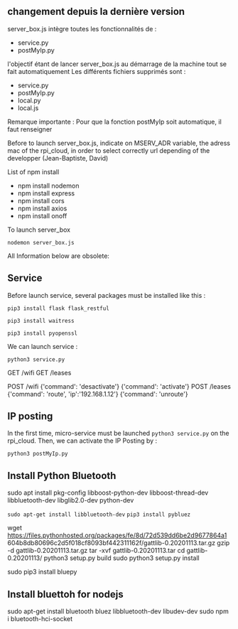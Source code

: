 ## changement depuis la dernière version
server_box.js intègre toutes les fonctionnalités de :
- service.py
- postMyIp.py

l'objectif étant de lancer server_box.js au démarrage de la machine tout se fait automatiquement
Les différents fichiers supprimés sont : 
- service.py
- postMyIp.py
- local.py
- local.js

Remarque importante : 
Pour que la fonction postMyIp soit automatique, il faut renseigner

Before to launch server_box.js, indicate on MSERV_ADR variable, the adress mac of the rpi_cloud, in order to select correctly url depending of the developper (Jean-Baptiste, David)

List of npm install
- npm install nodemon
- npm install express
- npm install cors   
- npm install axios
- npm install onoff

To launch server_box

`nodemon server_box.js`





All Information below are obsolete:
## Service 

Before launch service, several packages must be installed like this :

`pip3 install flask flask_restful`

`pip3 install waitress`

`pip3 install pyopenssl`

We can launch service :

`python3 service.py`

GET /wifi
GET /leases


POST /wifi
{'command': 'desactivate'}
{'command': 'activate'}
POST /leases
{'command': 'route', 'ip':'192.168.1.12'}
{'command': 'unroute'}



## IP posting

In the first time, micro-service must be launched `python3 service.py` on the rpi_cloud. Then, we can activate the IP Posting by : 

`python3 postMyIp.py`

## Install Python Bluetooth

sudo apt install pkg-config libboost-python-dev libboost-thread-dev libbluetooth-dev libglib2.0-dev python-dev

`sudo apt-get install libbluetooth-dev`
`pip3 install pybluez`

wget https://files.pythonhosted.org/packages/fe/8d/72d539dd6be2d9677864a1
604b8db80696c2d5f018cf8093bf442311162f/gattlib-0.20201113.tar.gz
gzip -d gattlib-0.20201113.tar.gz
tar -xvf gattlib-0.20201113.tar
cd gattlib-0.20201113/
python3 setup.py build
sudo python3 setup.py install

sudo pip3 install bluepy

## Install bluettoh for nodejs

sudo apt-get install bluetooth bluez libbluetooth-dev libudev-dev
sudo npm i bluetooth-hci-socket
